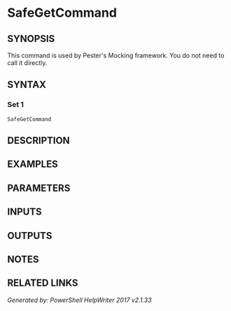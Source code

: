 ﻿# SafeGetCommand

## SYNOPSIS
This command is used by Pester's Mocking framework.  You do not need to call it directly.

## SYNTAX

### Set 1
```
SafeGetCommand
```

## DESCRIPTION


## EXAMPLES

## PARAMETERS

## INPUTS

## OUTPUTS

## NOTES

## RELATED LINKS


*Generated by: PowerShell HelpWriter 2017 v2.1.33*
